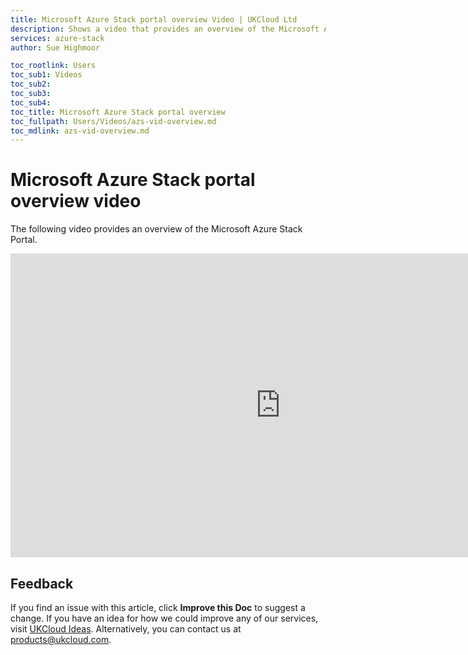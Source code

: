 ```yaml
---
title: Microsoft Azure Stack portal overview Video | UKCloud Ltd
description: Shows a video that provides an overview of the Microsoft Azure Stack portal
services: azure-stack
author: Sue Highmoor

toc_rootlink: Users
toc_sub1: Videos
toc_sub2:
toc_sub3:
toc_sub4:
toc_title: Microsoft Azure Stack portal overview
toc_fullpath: Users/Videos/azs-vid-overview.md
toc_mdlink: azs-vid-overview.md
---
```


# Microsoft Azure Stack portal overview video

The following video provides an overview of the Microsoft Azure Stack Portal.

<iframe src="https://player.vimeo.com/video/305064724?color=34d9c3" width="864" height="486" frameborder="0" webkitallowfullscreen mozallowfullscreen allowfullscreen></iframe>

## Feedback

If you find an issue with this article, click **Improve this Doc** to suggest a change. If you have an idea for how we could improve any of our services, visit [UKCloud Ideas](https://ideas.ukcloud.com). Alternatively, you can contact us at <products@ukcloud.com>.
